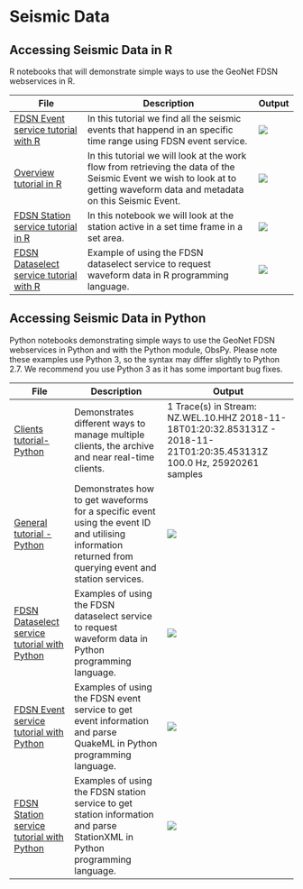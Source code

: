 # Seismic Data 

## Accessing Seismic Data in R ## 
R notebooks that will demonstrate simple ways to use the GeoNet FDSN webservices in R.

|File                  | Description  | Output|
|--------------------- | ------|---------------------------------------|
|[FDSN Event service tutorial with R](R/Event_Data_using_FDSN_in_R.ipynb)| In this tutorial we find all the seismic events that happend in an specific time range using FDSN event service.|<img src="R/event.png"> |
|[Overview tutorial in R](R/Seismic_data_overview_using_FDSN_in_R.ipynb)| In this tutorial we will look at the work flow from retrieving the data of the Seismic Event we wish to look at to getting waveform data and metadata on this Seismic Event.| <img src="R/event.png"> |
|[FDSN Station service tutorial in R ](R/Station_Data_using_FDSN_in_R.ipynb) |In this notebook we will look at the station active in a set time frame in a set area.| <img src="R/station.png"> |
|[FDSN Dataselect service tutorial with R](R/Get_waveform_data_using_FDSN_in_R.ipynb)| Example of using the FDSN dataselect service to request waveform data in R programming language.|<img src="R/waveform.png">|


## Accessing Seismic Data in Python ## 
Python notebooks demonstrating simple ways to use the GeoNet FDSN webservices in Python and with the Python module, ObsPy. Please note these examples use Python 3, so the syntax may differ slightly to Python 2.7. We recommend you use Python 3 as it has some important bug fixes.

| File | Description | Output |
|------|-------------|--------|
| [Clients tutorial- Python](Python/GeoNet_FDSN_demo_clients.ipynb) | Demonstrates different ways to manage multiple clients, the archive and near real-time clients. | 1 Trace(s) in Stream: NZ.WEL.10.HHZ 2018-11-18T01:20:32.853131Z - 2018-11-21T01:20:35.453131Z 100.0 Hz, 25920261 samples
|[General tutorial - Python](Python/GeoNet_FDSN_demo_general.ipynb) | Demonstrates how to get waveforms for a specific event using the event ID and utilising information returned from querying event and station services.|<img src="Python/waveform.png">
| [FDSN Dataselect service tutorial with Python](Python/GeoNet_FDSN_demo_dataselect.ipynb) |Examples of using the FDSN dataselect service to request waveform data in Python programming language.|<img src="Python/day_plot.png">
|[FDSN Event service tutorial with Python](Python/GeoNet_FDSN_demo_event.ipynb) |Examples of using the FDSN event service to get event information and parse QuakeML in Python programming language.|<img src ="Python/event.png">
| [FDSN Station service tutorial with Python](Python/GeoNet_FDSN_demo_station.ipynb) |Examples of using the FDSN station service to get station information and parse StationXML in Python programming language.| <img src="Python/station.png">
